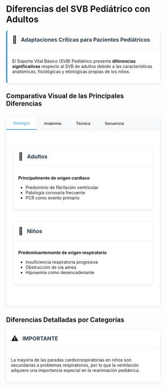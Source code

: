 # Diferencias del SVB Pediátrico con Adultos

<div class="custom-card info-card">
  <div class="card-header">
    <div class="header-icon">🔄</div>
    <div class="header-title">Adaptaciones Críticas para Pacientes Pediátricos</div>
  </div>
  <div class="card-content">
    <p>El Soporte Vital Básico (SVB) Pediátrico presenta <strong>diferencias significativas</strong> respecto al SVB de adultos debido a las características anatómicas, fisiológicas y etiológicas propias de los niños.</p>
  </div>
</div>

## Comparativa Visual de las Principales Diferencias

<div class="tabs-container">
  <div class="tabs-header">
    <button class="tab-button active" data-tab="etiologia">Etiología</button>
    <button class="tab-button" data-tab="anatomia">Anatomía</button>
    <button class="tab-button" data-tab="tecnica">Técnica</button>
    <button class="tab-button" data-tab="secuencia">Secuencia</button>
  </div>
  
  <div class="tab-content active" id="etiologia">
    <div class="grid-2">
      <div class="custom-card">
        <div class="card-header">
          <div class="header-icon">👨</div>
          <div class="header-title">Adultos</div>
        </div>
        <div class="card-content">
          <p><strong>Principalmente de origen cardíaco</strong></p>
          <ul>
            <li>Predominio de fibrilación ventricular</li>
            <li>Patología coronaria frecuente</li>
            <li>PCR como evento primario</li>
          </ul>
        </div>
      </div>
      <div class="custom-card">
        <div class="card-header">
          <div class="header-icon">👶</div>
          <div class="header-title">Niños</div>
        </div>
        <div class="card-content">
          <p><strong>Predominantemente de origen respiratorio</strong></p>
          <ul>
            <li>Insuficiencia respiratoria progresiva</li>
            <li>Obstrucción de vía aérea</li>
            <li>Hipoxemia como desencadenante</li>
          </ul>
        </div>
      </div>
    </div>
  </div>
  
  <div class="tab-content" id="anatomia">
    <div class="grid-2">
      <div class="custom-card">
        <div class="card-header">
          <div class="header-icon">👨</div>
          <div class="header-title">Adultos</div>
        </div>
        <div class="card-content">
          <ul>
            <li>Vía aérea más rígida y estable</li>
            <li>Lengua proporcionalmente más pequeña</li>
            <li>Mayor reserva respiratoria</li>
            <li>Tórax más rígido</li>
            <li>Frecuencia cardíaca basal: 60-100 lpm</li>
          </ul>
        </div>
      </div>
      <div class="custom-card">
        <div class="card-header">
          <div class="header-icon">👶</div>
          <div class="header-title">Niños</div>
        </div>
        <div class="card-content">
          <ul>
            <li>Vía aérea más estrecha y colapsable</li>
            <li>Lengua proporcionalmente más grande</li>
            <li>Menor reserva respiratoria</li>
            <li>Tórax más elástico</li>
            <li>Frecuencia cardíaca basal: 80-150 lpm</li>
          </ul>
        </div>
      </div>
    </div>
  </div>
  
  <div class="tab-content" id="tecnica">
    <div class="custom-card">
      <div class="card-header">
        <div class="header-icon">💪</div>
        <div class="header-title">Adaptaciones Técnicas según Edad</div>
      </div>
      <div class="card-content">
        <div class="grid-3">
          <div class="info-box">
            <h4>Adultos</h4>
            <ul>
              <li>Dos manos, centro del tórax</li>
              <li>Profundidad: 5-6 cm</li>
              <li>Extensión completa de la cabeza</li>
            </ul>
          </div>
          <div class="info-box">
            <h4>Niños (1-8 años)</h4>
            <ul>
              <li>Una o dos manos, centro del tórax</li>
              <li>Profundidad: 1/3 del tórax (≈ 5 cm)</li>
              <li>Ligera extensión de la cabeza</li>
            </ul>
          </div>
          <div class="info-box">
            <h4>Lactantes (<1 año)</h4>
            <ul>
              <li>Dos dedos o técnica del abrazo</li>
              <li>Profundidad: 1/3 del tórax (≈ 4 cm)</li>
              <li>Posición neutra</li>
            </ul>
          </div>
        </div>
      </div>
    </div>
  </div>
  
  <div class="tab-content" id="secuencia">
    <div class="grid-2">
      <div class="custom-card">
        <div class="card-header">
          <div class="header-icon">👨</div>
          <div class="header-title">Secuencia en Adultos</div>
        </div>
        <div class="card-content">
          <ol>
            <li>Verificar respuesta y respiración</li>
            <li>Llamar al 112 (primero)</li>
            <li>Iniciar con compresiones (C-A-B)</li>
            <li>Relación 30:2</li>
          </ol>
        </div>
      </div>
      <div class="custom-card important-card">
        <div class="card-header">
          <div class="header-icon">👶</div>
          <div class="header-title">Secuencia en Pediatría</div>
        </div>
        <div class="card-content">
          <ol>
            <li>Verificar respuesta y respiración</li>
            <li>Iniciar RCP durante 1 min (si está solo)</li>
            <li>5 ventilaciones iniciales (A-B-C)</li>
            <li>Relación 15:2 (profesionales)</li>
          </ol>
        </div>
      </div>
    </div>
  </div>
</div>

## Diferencias Detalladas por Categorías

<div class="custom-card">
  <div class="card-header">
    <div class="header-icon">⚠️</div>
    <div class="header-title">IMPORTANTE</div>
  </div>
  <div class="card-content">
    <p>La mayoría de las paradas cardiorrespiratorias en niños son secundarias a problemas respiratorios, por lo que la ventilación adquiere una importancia especial en la reanimación pediátrica.</p>
  </div>
</div>

<style>
.grid-2 {
  display: grid;
  grid-template-columns: repeat(auto-fit, minmax(300px, 1fr));
  gap: 1.5rem;
  margin: 2rem 0;
}

.grid-3 {
  display: grid;
  grid-template-columns: repeat(auto-fit, minmax(250px, 1fr));
  gap: 1.5rem;
  margin: 1rem 0;
}

.custom-card {
  background: #fff;
  border-radius: 8px;
  box-shadow: 0 2px 8px rgba(0,0,0,0.1);
  margin-bottom: 1rem;
}

.info-card {
  border-left: 4px solid #3498db;
}

.important-card {
  border-left: 4px solid #e74c3c;
}

.card-header {
  padding: 1rem;
  border-bottom: 1px solid #eee;
  display: flex;
  align-items: center;
}

.header-icon {
  font-size: 1.5rem;
  margin-right: 0.8rem;
}

.header-title {
  font-size: 1.1rem;
  font-weight: bold;
  color: #2c3e50;
}

.card-content {
  padding: 1rem;
}

.info-box {
  background: #f8f9fa;
  padding: 1rem;
  border-radius: 6px;
  border-left: 3px solid #3498db;
}

.info-box h4 {
  margin-top: 0;
  color: #2c3e50;
}

/* Estilos para los tabs */
.tabs-container {
  margin: 2rem 0;
  background: #fff;
  border-radius: 8px;
  box-shadow: 0 2px 8px rgba(0,0,0,0.1);
  overflow: hidden;
}

.tabs-header {
  display: flex;
  background: #f8f9fa;
  border-bottom: 1px solid #dee2e6;
}

.tab-button {
  padding: 0.75rem 1.5rem;
  border: none;
  background: none;
  cursor: pointer;
  font-weight: 500;
  transition: all 0.3s ease;
}

.tab-button.active {
  color: #3498db;
  border-bottom: 2px solid #3498db;
  background: #fff;
}

.tab-content {
  display: none;
  padding: 1.5rem;
}

.tab-content.active {
  display: block;
}
</style>

<script setup>
import { onMounted } from 'vue'

onMounted(() => {
  const tabs = document.querySelectorAll('.tab-button');
  
  tabs.forEach(tab => {
    tab.addEventListener('click', () => {
      // Desactivar todos los tabs
      document.querySelectorAll('.tab-button').forEach(t => {
        t.classList.remove('active');
      });
      
      // Ocultar todos los contenidos
      document.querySelectorAll('.tab-content').forEach(c => {
        c.classList.remove('active');
      });
      
      // Activar el tab seleccionado
      tab.classList.add('active');
      
      // Mostrar el contenido correspondiente
      const tabId = tab.getAttribute('data-tab');
      document.getElementById(tabId).classList.add('active');
    });
  });
});
</script>
